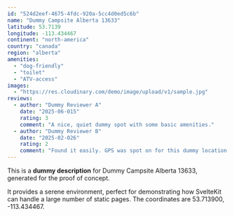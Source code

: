```yaml
---
id: "524d2eef-4675-4fdc-920a-5cc4d0ed5c6b"
name: "Dummy Campsite Alberta 13633"
latitude: 53.7139
longitude: -113.434467
continent: "north-america"
country: "canada"
region: "alberta"
amenities:
  - "dog-friendly"
  - "toilet"
  - "ATV-access"
images:
  - "https://res.cloudinary.com/demo/image/upload/v1/sample.jpg"
reviews:
  - author: "Dummy Reviewer A"
    date: "2025-06-015"
    rating: 3
    comment: "A nice, quiet dummy spot with some basic amenities."
  - author: "Dummy Reviewer B"
    date: "2025-02-026"
    rating: 2
    comment: "Found it easily. GPS was spot on for this dummy location."
---
```


This is a **dummy description** for Dummy Campsite Alberta 13633, generated for the proof of concept.

It provides a serene environment, perfect for demonstrating how SvelteKit can handle a large number of static pages. The coordinates are 53.713900, -113.434467.
